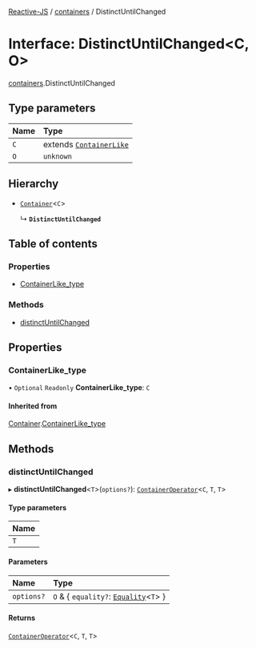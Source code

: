 [Reactive-JS](../README.md) / [containers](../modules/containers.md) / DistinctUntilChanged

# Interface: DistinctUntilChanged<C, O\>

[containers](../modules/containers.md).DistinctUntilChanged

## Type parameters

| Name | Type |
| :------ | :------ |
| `C` | extends [`ContainerLike`](containers.ContainerLike.md) |
| `O` | `unknown` |

## Hierarchy

- [`Container`](containers.Container.md)<`C`\>

  ↳ **`DistinctUntilChanged`**

## Table of contents

### Properties

- [ContainerLike\_type](containers.DistinctUntilChanged.md#containerlike_type)

### Methods

- [distinctUntilChanged](containers.DistinctUntilChanged.md#distinctuntilchanged)

## Properties

### ContainerLike\_type

• `Optional` `Readonly` **ContainerLike\_type**: `C`

#### Inherited from

[Container](containers.Container.md).[ContainerLike_type](containers.Container.md#containerlike_type)

## Methods

### distinctUntilChanged

▸ **distinctUntilChanged**<`T`\>(`options?`): [`ContainerOperator`](../modules/containers.md#containeroperator)<`C`, `T`, `T`\>

#### Type parameters

| Name |
| :------ |
| `T` |

#### Parameters

| Name | Type |
| :------ | :------ |
| `options?` | `O` & { `equality?`: [`Equality`](../modules/functions.md#equality)<`T`\>  } |

#### Returns

[`ContainerOperator`](../modules/containers.md#containeroperator)<`C`, `T`, `T`\>
